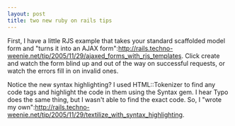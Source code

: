 ```yaml
--- 
layout: post
title: two new ruby on rails tips
---
```

First, I have a little RJS example that takes your standard scaffolded model form and "turns it into an AJAX form":http://rails.techno-weenie.net/tip/2005/11/29/ajaxed_forms_with_rjs_templates.  Click create and watch the form blind up and out of the way on successful requests, or watch the errors fill in on invalid ones.

Notice the new syntax highlighting?  I used HTML::Tokenizer to find any code tags and highlight the code in them using the Syntax gem.  I hear Typo does the same thing, but I wasn't able to find the exact code.  So, I "wrote my own":http://rails.techno-weenie.net/tip/2005/11/29/textilize_with_syntax_highlighting.
